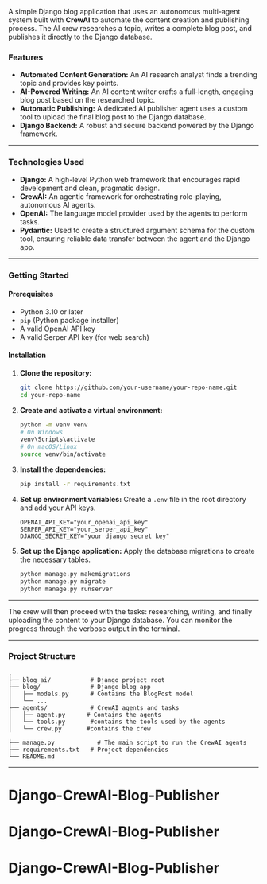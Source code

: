 A simple Django blog application that uses an autonomous multi-agent system built with **CrewAI** to automate the content creation and publishing process. The AI crew researches a topic, writes a complete blog post, and publishes it directly to the Django database.

### Features

  * **Automated Content Generation:** An AI research analyst finds a trending topic and provides key points.
  * **AI-Powered Writing:** An AI content writer crafts a full-length, engaging blog post based on the researched topic.
  * **Automatic Publishing:** A dedicated AI publisher agent uses a custom tool to upload the final blog post to the Django database.
  * **Django Backend:** A robust and secure backend powered by the Django framework.

-----

### Technologies Used

  * **Django:** A high-level Python web framework that encourages rapid development and clean, pragmatic design.
  * **CrewAI:** An agentic framework for orchestrating role-playing, autonomous AI agents.
  * **OpenAI:** The language model provider used by the agents to perform tasks.
  * **Pydantic:** Used to create a structured argument schema for the custom tool, ensuring reliable data transfer between the agent and the Django app.

-----

### Getting Started

#### Prerequisites

  * Python 3.10 or later
  * `pip` (Python package installer)
  * A valid OpenAI API key
  * A valid Serper API key (for web search)

#### Installation

1.  **Clone the repository:**

    ```bash
    git clone https://github.com/your-username/your-repo-name.git
    cd your-repo-name
    ```

2.  **Create and activate a virtual environment:**

    ```bash
    python -m venv venv
    # On Windows
    venv\Scripts\activate
    # On macOS/Linux
    source venv/bin/activate
    ```

3.  **Install the dependencies:**

    ```bash
    pip install -r requirements.txt
    ```

4.  **Set up environment variables:**
    Create a `.env` file in the root directory and add your API keys.

    ```env
    OPENAI_API_KEY="your_openai_api_key"
    SERPER_API_KEY="your_serper_api_key"
    DJANGO_SECRET_KEY="your django secret key"
    ```

5.  **Set up the Django application:**
    Apply the database migrations to create the necessary tables.

    ```bash
    python manage.py makemigrations
    python manage.py migrate
    python manage.py runserver

    ```

-----


The crew will then proceed with the tasks: researching, writing, and finally uploading the content to your Django database. You can monitor the progress through the verbose output in the terminal.

-----

### Project Structure

```
.
├── blog_ai/           # Django project root
├── blog/              # Django blog app
│   ├── models.py      # Contains the BlogPost model
│   └── ...
├── agents/            # CrewAI agents and tasks
│   ├── agent.py      # Contains the agents
│   └── tools.py       #contains the tools used by the agents
│   └── crew.py       #contains the crew

├── manage.py            # The main script to run the CrewAI agents
├── requirements.txt   # Project dependencies
└── README.md
```

-----

# Django-CrewAI-Blog-Publisher
# Django-CrewAI-Blog-Publisher
# Django-CrewAI-Blog-Publisher
